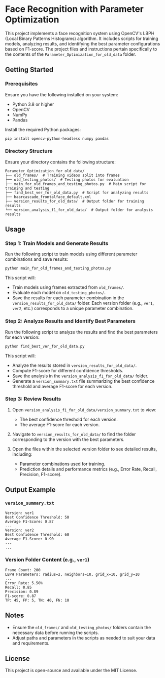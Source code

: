 # Face Recognition with Parameter Optimization

This project implements a face recognition system using OpenCV's LBPH (Local Binary Patterns Histograms) algorithm. It includes scripts for training models, analyzing results, and identifying the best parameter configurations based on F1-score. The project files and instructions pertain specifically to the contents of the `Parameter_Optimization_for_old_data` folder.

## Getting Started

### Prerequisites
Ensure you have the following installed on your system:
- Python 3.8 or higher
- OpenCV
- NumPy
- Pandas

Install the required Python packages:
```bash
pip install opencv-python-headless numpy pandas
```

### Directory Structure
Ensure your directory contains the following structure:
```
Parameter_Optimization_for_old_data/
├── old_frames/  # Training videos split into frames
├── old_testing_photos/  # Testing photos for evaluation
├── main_for_old_frames_and_testing_photos.py  # Main script for training and testing
├── find_best_ver_for_old_data.py  # Script for analyzing results
├── haarcascade_frontalface_default.xml
├── version_results_for_old_data/  # Output folder for training results
└── version_analysis_f1_for_old_data/  # Output folder for analysis results
```

## Usage

### Step 1: Train Models and Generate Results
Run the following script to train models using different parameter combinations and save results:
```bash
python main_for_old_frames_and_testing_photos.py
```
This script will:
- Train models using frames extracted from `old_frames/`.
- Evaluate each model on `old_testing_photos/`.
- Save the results for each parameter combination in the `version_results_for_old_data/` folder. Each version folder (e.g., `ver1`, `ver2`, etc.) corresponds to a unique parameter combination.

### Step 2: Analyze Results and Identify Best Parameters
Run the following script to analyze the results and find the best parameters for each version:
```bash
python find_best_ver_for_old_data.py
```
This script will:
- Analyze the results stored in `version_results_for_old_data/`.
- Compute F1-score for different confidence thresholds.
- Save the analysis in the `version_analysis_f1_for_old_data/` folder.
- Generate a `version_summary.txt` file summarizing the best confidence threshold and average F1-score for each version.

### Step 3: Review Results
1. Open `version_analysis_f1_for_old_data/version_summary.txt` to view:
   - The best confidence threshold for each version.
   - The average F1-score for each version.

2. Navigate to `version_results_for_old_data/` to find the folder corresponding to the version with the best parameters.

3. Open the files within the selected version folder to see detailed results, including:
   - Parameter combinations used for training.
   - Prediction details and performance metrics (e.g., Error Rate, Recall, Precision, F1-score).

## Output Example
### `version_summary.txt`
```
Version: ver1
Best Confidence Threshold: 50
Average F1-Score: 0.87
---
Version: ver2
Best Confidence Threshold: 60
Average F1-Score: 0.90
---
...
```
### Version Folder Content (e.g., `ver1`)
```
Frame Count: 200
LBPH Parameters: radius=2, neighbors=10, grid_x=10, grid_y=10
...
Error Rate: 5.50%
Recall: 0.85
Precision: 0.89
F1-score: 0.87
TP: 45, FP: 5, TN: 40, FN: 10
```

## Notes
- Ensure the `old_frames/` and `old_testing_photos/` folders contain the necessary data before running the scripts.
- Adjust paths and parameters in the scripts as needed to suit your data and requirements.

## License
This project is open-source and available under the MIT License.
